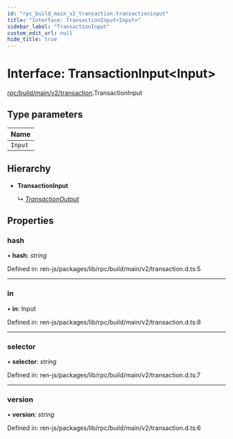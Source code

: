 ```yaml
---
id: "rpc_build_main_v2_transaction.transactioninput"
title: "Interface: TransactionInput<Input>"
sidebar_label: "TransactionInput"
custom_edit_url: null
hide_title: true
---
```


# Interface: TransactionInput<Input\>

[rpc/build/main/v2/transaction](../modules/rpc_build_main_v2_transaction.md).TransactionInput

## Type parameters

Name |
:------ |
`Input` |

## Hierarchy

* **TransactionInput**

  ↳ [*TransactionOutput*](rpc_build_main_v2_transaction.transactionoutput.md)

## Properties

### hash

• **hash**: *string*

Defined in: ren-js/packages/lib/rpc/build/main/v2/transaction.d.ts:5

___

### in

• **in**: Input

Defined in: ren-js/packages/lib/rpc/build/main/v2/transaction.d.ts:8

___

### selector

• **selector**: *string*

Defined in: ren-js/packages/lib/rpc/build/main/v2/transaction.d.ts:7

___

### version

• **version**: *string*

Defined in: ren-js/packages/lib/rpc/build/main/v2/transaction.d.ts:6

